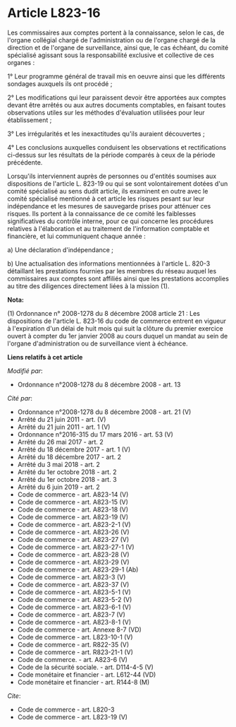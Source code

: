 # Article L823-16

Les commissaires aux comptes portent à la connaissance, selon le cas, de l'organe collégial chargé de l'administration ou de
l'organe chargé de la direction et de l'organe de surveillance, ainsi que, le cas échéant, du comité spécialisé agissant sous
la responsabilité exclusive et collective de ces organes : 

1° Leur programme général de travail mis en oeuvre ainsi que les différents sondages auxquels ils ont procédé ; 

2° Les modifications qui leur paraissent devoir être apportées aux comptes devant être arrêtés ou aux autres documents
comptables, en faisant toutes observations utiles sur les méthodes d'évaluation utilisées pour leur établissement ; 

3° Les irrégularités et les inexactitudes qu'ils auraient découvertes ; 

4° Les conclusions auxquelles conduisent les observations et rectifications ci-dessus sur les résultats de la période
comparés à ceux de la période précédente. 

Lorsqu'ils interviennent auprès de personnes ou d'entités soumises aux dispositions de l'article L. 823-19 ou qui se sont
volontairement dotées d'un comité spécialisé au sens dudit article, ils examinent en outre avec le comité spécialisé
mentionné à cet article les risques pesant sur leur indépendance et les mesures de sauvegarde prises pour atténuer ces
risques. Ils portent à la connaissance de ce comité les faiblesses significatives du contrôle interne, pour ce qui concerne
les procédures relatives à l'élaboration et au traitement de l'information comptable et financière, et lui communiquent
chaque année : 

a) Une déclaration d'indépendance ; 

b) Une actualisation des informations mentionnées à l'article L. 820-3 détaillant les prestations fournies par les membres du
réseau auquel les commissaires aux comptes sont affiliés ainsi que les prestations accomplies au titre des diligences
directement liées à la mission (1).

**Nota:**

(1) Ordonnance n° 2008-1278 du 8 décembre 2008 article 21 : Les dispositions de l'article L. 823-16 du code de commerce
entrent en vigueur à l'expiration d'un délai de huit mois qui suit la clôture du premier exercice ouvert à compter du 1er
janvier 2008 au cours duquel un mandat au sein de l'organe d'administration ou de surveillance vient à échéance.

**Liens relatifs à cet article**

_Modifié par_:

  - Ordonnance n°2008-1278  du 8 décembre 2008 - art. 13

_Cité par_:

  - Ordonnance n°2008-1278  du 8 décembre 2008 - art. 21 (V)
  - Arrêté du 21 juin 2011 - art. (V)
  - Arrêté du 21 juin 2011 - art. 1 (V)
  - Ordonnance n°2016-315 du 17 mars 2016 - art. 53 (V)
  - Arrêté du 26 mai 2017 - art. 2
  - Arrêté du 18 décembre 2017 - art. 1 (V)
  - Arrêté du 18 décembre 2017 - art. 2
  - Arrêté du 3 mai 2018 - art. 2
  - Arrêté du 1er octobre 2018 - art. 2
  - Arrêté du 1er octobre 2018 - art. 3
  - Arrêté du 6 juin 2019 - art. 2
  - Code de commerce - art. A823-14 (V)
  - Code de commerce - art. A823-15 (V)
  - Code de commerce - art. A823-18 (V)
  - Code de commerce - art. A823-19 (V)
  - Code de commerce - art. A823-2-1 (V)
  - Code de commerce - art. A823-26 (V)
  - Code de commerce - art. A823-27 (V)
  - Code de commerce - art. A823-27-1 (V)
  - Code de commerce - art. A823-28 (V)
  - Code de commerce - art. A823-29 (V)
  - Code de commerce - art. A823-29-1 (Ab)
  - Code de commerce - art. A823-3 (V)
  - Code de commerce - art. A823-37 (V)
  - Code de commerce - art. A823-5-1 (V)
  - Code de commerce - art. A823-5-2 (V)
  - Code de commerce - art. A823-6-1 (V)
  - Code de commerce - art. A823-7 (V)
  - Code de commerce - art. A823-8-1 (V)
  - Code de commerce - art. Annexe 8-7 (VD)
  - Code de commerce - art. L823-10-1 (V)
  - Code de commerce - art. R822-35 (V)
  - Code de commerce - art. R823-21-1 (V)
  - Code de commerce. - art. A823-6 (V)
  - Code de la sécurité sociale. - art. D114-4-5 (V)
  - Code monétaire et financier - art. L612-44 (VD)
  - Code monétaire et financier - art. R144-8 (M)

_Cite_:

  - Code de commerce - art. L820-3
  - Code de commerce - art. L823-19 (V)
